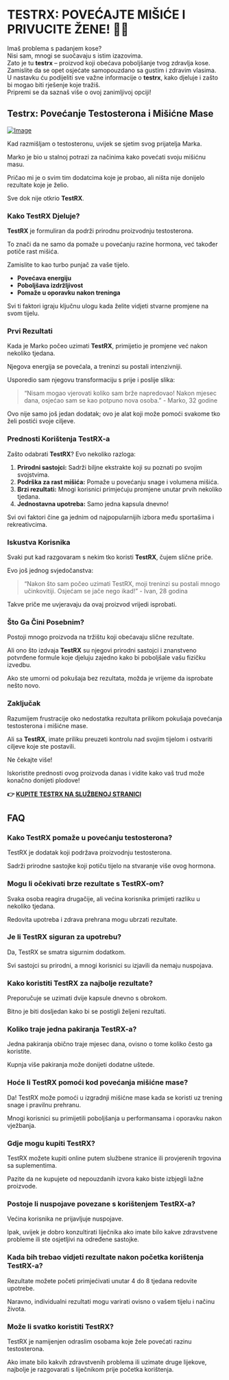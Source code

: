 # TESTRX: POVEĆAJTE MIŠIĆE I PRIVUCITE ŽENE! 💪🔥

Imaš problema s padanjem kose?  
Nisi sam, mnogi se suočavaju s istim izazovima.  
Zato je tu **testrx** – proizvod koji obećava poboljšanje tvog zdravlja kose.  
Zamislite da se opet osjećate samopouzdano sa gustim i zdravim vlasima.  
U nastavku ću podijeliti sve važne informacije o **testrx**, kako djeluje i zašto bi mogao biti rješenje koje tražiš.  
Pripremi se da saznaš više o ovoj zanimljivoj opciji!

## Testrx: Povećanje Testosterona i Mišićne Mase

[![Image](https://www2.sellhealth.com/129/testrx_a_4.jpg)](https://gchaffi.com/X3kMOwbF)

Kad razmišljam o testosteronu, uvijek se sjetim svog prijatelja Marka. 

Marko je bio u stalnoj potrazi za načinima kako povećati svoju mišićnu masu. 

Pričao mi je o svim tim dodatcima koje je probao, ali ništa nije donijelo rezultate koje je želio.

Sve dok nije otkrio **TestRX**.

### Kako TestRX Djeluje?

**TestRX** je formuliran da podrži prirodnu proizvodnju testosterona. 

To znači da ne samo da pomaže u povećanju razine hormona, već također potiče rast mišića.

Zamislite to kao turbo punjač za vaše tijelo.

- **Povećava energiju**
- **Poboljšava izdržljivost**
- **Pomaže u oporavku nakon treninga**

Svi ti faktori igraju ključnu ulogu kada želite vidjeti stvarne promjene na svom tijelu.

### Prvi Rezultati

Kada je Marko počeo uzimati **TestRX**, primijetio je promjene već nakon nekoliko tjedana. 

Njegova energija se povećala, a treninzi su postali intenzivniji. 

Usporedio sam njegovu transformaciju s prije i poslije slika:

> “Nisam mogao vjerovati koliko sam brže napredovao! Nakon mjesec dana, osjećao sam se kao potpuno nova osoba.” - Marko, 32 godine

Ovo nije samo još jedan dodatak; ovo je alat koji može pomoći svakome tko želi postići svoje ciljeve.

### Prednosti Korištenja TestRX-a

Zašto odabrati **TestRX**? Evo nekoliko razloga:

1. **Prirodni sastojci:** Sadrži biljne ekstrakte koji su poznati po svojim svojstvima.
2. **Podrška za rast mišića:** Pomaže u povećanju snage i volumena mišića.
3. **Brzi rezultati:** Mnogi korisnici primjećuju promjene unutar prvih nekoliko tjedana.
4. **Jednostavna upotreba:** Samo jedna kapsula dnevno!

Svi ovi faktori čine ga jednim od najpopularnijih izbora među sportašima i rekreativcima.

### Iskustva Korisnika

Svaki put kad razgovaram s nekim tko koristi **TestRX**, čujem slične priče.

Evo još jednog svjedočanstva:

> “Nakon što sam počeo uzimati TestRX, moji treninzi su postali mnogo učinkovitiji. Osjećam se jače nego ikad!” - Ivan, 28 godina

Takve priče me uvjeravaju da ovaj proizvod vrijedi isprobati.

### Što Ga Čini Posebnim?

Postoji mnogo proizvoda na tržištu koji obećavaju slične rezultate. 

Ali ono što izdvaja **TestRX** su njegovi prirodni sastojci i znanstveno potvrđene formule koje djeluju zajedno kako bi poboljšale vašu fizičku izvedbu.

Ako ste umorni od pokušaja bez rezultata, možda je vrijeme da isprobate nešto novo.

### Zaključak

Razumijem frustracije oko nedostatka rezultata prilikom pokušaja povećanja testosterona i mišićne mase. 

Ali sa **TestRX**, imate priliku preuzeti kontrolu nad svojim tijelom i ostvariti ciljeve koje ste postavili.

Ne čekajte više!

Iskoristite prednosti ovog proizvoda danas i vidite kako vaš trud može konačno donijeti plodove!



**👉 [KUPITE TESTRX NA SLUŽBENOJ STRANICI](https://gchaffi.com/X3kMOwbF)**

## FAQ

### Kako TestRX pomaže u povećanju testosterona?

TestRX je dodatak koji podržava proizvodnju testosterona. 

Sadrži prirodne sastojke koji potiču tijelo na stvaranje više ovog hormona.

### Mogu li očekivati brze rezultate s TestRX-om?

Svaka osoba reagira drugačije, ali većina korisnika primijeti razliku u nekoliko tjedana.

Redovita upotreba i zdrava prehrana mogu ubrzati rezultate.

### Je li TestRX siguran za upotrebu?

Da, TestRX se smatra sigurnim dodatkom. 

Svi sastojci su prirodni, a mnogi korisnici su izjavili da nemaju nuspojava.

### Kako koristiti TestRX za najbolje rezultate?

Preporučuje se uzimati dvije kapsule dnevno s obrokom.

Bitno je biti dosljedan kako bi se postigli željeni rezultati.

### Koliko traje jedna pakiranja TestRX-a?

Jedna pakiranja obično traje mjesec dana, ovisno o tome koliko često ga koristite.

Kupnja više pakiranja može donijeti dodatne uštede.

### Hoće li TestRX pomoći kod povećanja mišićne mase?

Da! TestRX može pomoći u izgradnji mišićne mase kada se koristi uz trening snage i pravilnu prehranu.

Mnogi korisnici su primijetili poboljšanja u performansama i oporavku nakon vježbanja.

### Gdje mogu kupiti TestRX?

TestRX možete kupiti online putem službene stranice ili provjerenih trgovina sa suplementima.

Pazite da ne kupujete od nepouzdanih izvora kako biste izbjegli lažne proizvode.

### Postoje li nuspojave povezane s korištenjem TestRX-a?

Većina korisnika ne prijavljuje nuspojave. 

Ipak, uvijek je dobro konzultirati liječnika ako imate bilo kakve zdravstvene probleme ili ste osjetljivi na određene sastojke.

### Kada bih trebao vidjeti rezultate nakon početka korištenja TestRX-a?

Rezultate možete početi primjećivati unutar 4 do 8 tjedana redovite upotrebe. 

Naravno, individualni rezultati mogu varirati ovisno o vašem tijelu i načinu života.

### Može li svatko koristiti TestRX? 

TestRX je namijenjen odraslim osobama koje žele povećati razinu testosterona. 

Ako imate bilo kakvih zdravstvenih problema ili uzimate druge lijekove, najbolje je razgovarati s liječnikom prije početka korištenja.